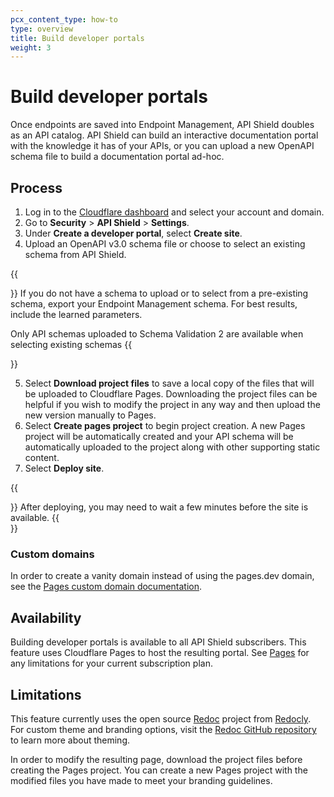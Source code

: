 ```yaml
---
pcx_content_type: how-to
type: overview
title: Build developer portals
weight: 3
---
```


# Build developer portals

Once endpoints are saved into Endpoint Management, API Shield doubles as an API catalog. API Shield can build an interactive documentation portal with the knowledge it has of your APIs, or you can upload a new OpenAPI schema file to build a documentation portal ad-hoc.

## Process

1. Log in to the [Cloudflare dashboard](https://dash.cloudflare.com/) and select your account and domain.
2. Go to **Security** > **API Shield** > **Settings**.
3. Under **Create a developer portal**, select **Create site**.
4. Upload an OpenAPI v3.0 schema file or choose to select an existing schema from API Shield. 

{{<Aside type="note">}} 
If you do not have a schema to upload or to select from a pre-existing schema, export your Endpoint Management schema. For best results, include the learned parameters. 

Only API schemas uploaded to Schema Validation 2 are available when selecting existing schemas
{{</Aside>}}

5. Select **Download project files** to save a local copy of the files that will be uploaded to Cloudflare Pages. Downloading the project files can be helpful if you wish to modify the project in any way and then upload the new version manually to Pages.
6. Select **Create pages project** to begin project creation. A new Pages project will be automatically created and your API schema will be automatically uploaded to the project along with other supporting static content.
7. Select **Deploy site**. 

{{<Aside type="note">}} 
After deploying, you may need to wait a few minutes before the site is available.
{{</Aside>}}

### Custom domains

In order to create a vanity domain instead of using the pages.dev domain, see the [Pages custom domain documentation](/pages/platform/custom-domains/).

## Availability

Building developer portals is available to all API Shield subscribers. This feature uses Cloudflare Pages to host the resulting portal. See [Pages](/pages/) for any limitations for your current subscription plan.

## Limitations

This feature currently uses the open source [Redoc](https://github.com/Redocly/redoc) project from [Redocly](https://redocly.com/). For custom theme and branding options, visit the [Redoc GitHub repository](https://github.com/Redocly/redoc) to learn more about theming. 

In order to modify the resulting page,  download the project files before creating the Pages project. You can create a new Pages project with the modified files you have made to meet your branding guidelines.